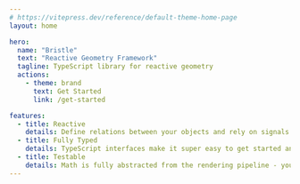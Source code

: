 ```yaml
---
# https://vitepress.dev/reference/default-theme-home-page
layout: home

hero:
  name: "Bristle"
  text: "Reactive Geometry Framework"
  tagline: TypeScript library for reactive geometry
  actions:
    - theme: brand
      text: Get Started
      link: /get-started

features:
  - title: Reactive
    details: Define relations between your objects and rely on signals to handle changes!
  - title: Fully Typed
    details: TypeScript interfaces make it super easy to get started and provide configuration
  - title: Testable
    details: Math is fully abstracted from the rendering pipeline - you can test your objects easily
---
```

